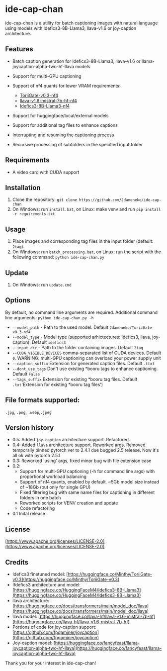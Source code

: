 # ide-cap-chan
ide-cap-chan is a utility for batch captioning images with natural language using models with Idefics3-8B-Llama3, llava-v1.6 or joy-caption architecture.

## Features
* Batch caption generation for Idefics3-8B-Llama3, llava-v1.6 or llama-joycaption-alpha-two-hf-llava models
* Support for multi-GPU captioning
* Support of nf4 quants for lower VRAM requirements:
  - [ToriiGate-v0.3-nf4](https://huggingface.co/2dameneko/ToriiGate-v0.3-nf4)
  - [llava-v1.6-mistral-7b-hf-nf4](https://huggingface.co/2dameneko/llava-v1.6-mistral-7b-hf-nf4)
  - [Idefics3-8B-Llama3-nf4](https://huggingface.co/2dameneko/Idefics3-8B-Llama3-nf4)

* Support for huggingface/local/external models
* Support for additional tag files to enhance captions
* Interrupting and resuming the captioning process
* Recursive processing of subfolders in the specified input folder

## Requirements
* A video card with CUDA support

## Installation
1. Clone the repository: `git clone https://github.com/2dameneko/ide-cap-chan`
2. On Windows: run `install.bat`, on Linux: make venv and run `pip install -r requirements.txt`

## Usage
1. Place images and corresponding tag files in the input folder (default: `2tag`).
2. On Windows: run `batch_processing.bat`, on Linux: run the script with the following command: `python ide-cap-chan.py`

## Update
1. On Windows: run `update.cmd`

## Options
By default, no command line arguments are required.
Additional command line arguments: `python ide-cap-chan.py -h`
* `--model_path` - Path to the used model. Default `2dameneko/ToriiGate-v0.3-nf4`
* `--model_type` - Model type (supported arhictectures: Idefics3, llava, joy-caption). Default `idefics3`
* `--input_dir` - Path to the folder containing images. Default `2tag`
* `--CUDA_VISIBLE_DEVICES` comma-separated list of CUDA devices. Default `0`. WARNING: multi-GPU captioning can overload your power supply unit
* `--caption_suffix` Extension for generated caption files. Default `.ttxt`
* `--dont_use_tags` Don't use existing *booru tags to enhance captioning. Default `False`
* `--tags_suffix` Extension for existing *booru tag files. Default `.txt`'Extension for existing *booru tag files')

## File formats supported:
`.jpg`, `.png`, `.webp`,`.jpeg`

## Version history
* 0.5: Added `joy-caption` architecture support. Refactored.
* 0.4: Added `llava` architecture support. Reworked args. Removed temporally pinned pytorch ver to 2.4.1 due bugged 2.5 release. Now it's all ok with pytorch 2.5.1
* 0.3: Reworked 'using' args, fixed minor bug with file extension case
* 0.2:
  * Support for multi-GPU captioning (-h for command line args) with proportional workload balancing
  * Support of nf4 quants, enabled by default. ~5Gb model size instead of ~18Gb (but only for single GPU)
  * Fixed filtering bug with same name files for captioning in different folders in one batch
  * Reworked scripts for VENV creation and update
  * Code refactoring
* 0.1 Inital release

## License
[https://www.apache.org/licenses/LICENSE-2.0](https://www.apache.org/licenses/LICENSE-2.0)

## Credits
  - Idefics3 finetuned model: [https://huggingface.co/Minthy/ToriiGate-v0.3](https://huggingface.co/Minthy/ToriiGate-v0.3)
  - Ifdefics3 architecture and model: [https://huggingface.co/HuggingFaceM4/Idefics3-8B-Llama3](https://huggingface.co/HuggingFaceM4/Idefics3-8B-Llama3)
  - llava architecture: [https://huggingface.co/docs/transformers/main/model_doc/llava](https://huggingface.co/docs/transformers/main/model_doc/llava)
  - llava model: [https://huggingface.co/llava-hf/llava-v1.6-mistral-7b-hf](https://huggingface.co/llava-hf/llava-v1.6-mistral-7b-hf)
  - Portions of code for joy-caption support: [https://github.com/fpgaminer/joycaption](https://github.com/fpgaminer/joycaption)
  - Joy-caption model: [https://huggingface.co/fancyfeast/llama-joycaption-alpha-two-hf-llava](https://huggingface.co/fancyfeast/llama-joycaption-alpha-two-hf-llava)

Thank you for your interest in ide-cap-chan!
